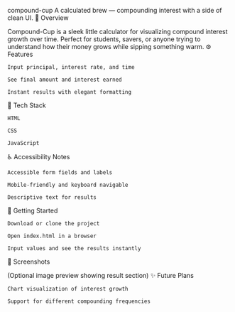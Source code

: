 compound-cup
A calculated brew — compounding interest with a side of clean UI.
📝 Overview

Compound-Cup is a sleek little calculator for visualizing compound interest growth over time. Perfect for students, savers, or anyone trying to understand how their money grows while sipping something warm.
⚙️ Features

    Input principal, interest rate, and time

    See final amount and interest earned

    Instant results with elegant formatting

🧰 Tech Stack

    HTML

    CSS

    JavaScript

♿ Accessibility Notes

    Accessible form fields and labels

    Mobile-friendly and keyboard navigable

    Descriptive text for results

🚀 Getting Started

    Download or clone the project

    Open index.html in a browser

    Input values and see the results instantly

📸 Screenshots

(Optional image preview showing result section)
✨ Future Plans

    Chart visualization of interest growth

    Support for different compounding frequencies
